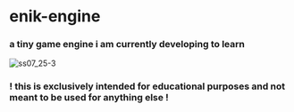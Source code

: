 # enik-engine

### a tiny game engine i am currently developing to learn
![ss07_25-3](https://github.com/hanion/enik-engine/assets/55713249/a0868baf-4e21-4a1d-95f3-355a0cba67f2)

### ! this is exclusively intended for educational purposes and not meant to be used for anything else !
